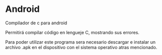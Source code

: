Android
=======

Compilador de c para android

Permitirá compilar código en lengueje C, mostrando sus errores.

Para poder utilizar este programa sera necesario descargar e instalar un archivo .apk en el dispositivo con el sistema operativo atras mencionado.
